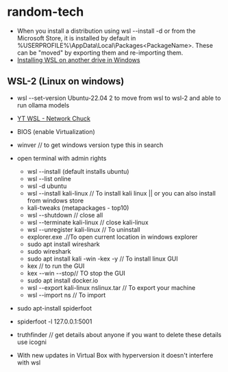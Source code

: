 # random-tech

- When you install a distribution using wsl --install -d <distro> or from the Microsoft Store, it is installed by default in %USERPROFILE%\AppData\Local\Packages\<PackageName>. These can be "moved" by exporting them and re-importing them.
- [Installing WSL on another drive in Windows](https://dev.to/mefaba/installing-wsl-on-another-drive-in-windows-5c4a)

## WSL-2 (Linux on windows)

- wsl --set-version Ubuntu-22.04 2 to move from wsl to wsl-2 and able to run ollama models

- [YT WSL - Network Chuck](https://youtu.be/vxTW22y8zV8) 
- BIOS (enable Virtualization)
- winver // to get windows version type this in search
- open terminal with admin rights
    - wsl --install (default installs ubuntu)
    - wsl --list online
    - wsl -d ubuntu
    - wsl --install kali-linux // To install kali linux || or you can also install from windows store
    - kali-tweaks (metapackages - top10)
    - wsl --shutdown // close all
    - wsl --terminate kali-linux // close kali-linux
    - wsl --unregister kali-linux // To uninstall
    - explorer.exe .//To open current location in windows explorer
    - sudo apt install wireshark
    - sudo wireshark
    - sudo apt install kali -win -kex -y // To install linux GUI
    - kex // to run the GUI
    - kex --win --stop// TO stop the GUI
    - sudo apt install docker.io
    - wsl --export kali-linux nslinux.tar // To export your machine
    - wsl --import ns <location of nslinux> // To import
- sudo apt-install spiderfoot
- spiderfoot -l 127.0.0.1:5001
- truthfinder // get details about anyone if you want to delete these details use icogni
- With new updates in Virtual Box with hyperversion it doesn't interfere with wsl


